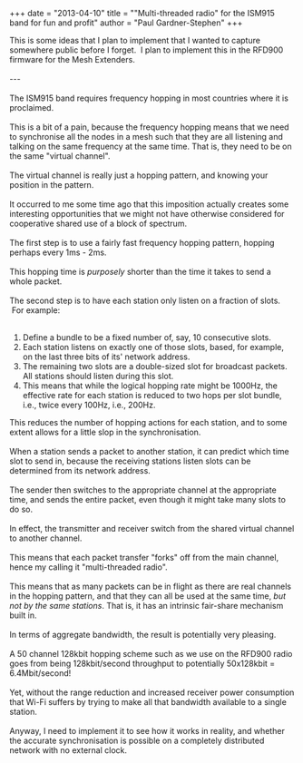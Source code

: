 +++
date = "2013-04-10"
title = "\"Multi-threaded radio\" for the ISM915 band for fun and profit"
author = "Paul Gardner-Stephen"
+++

<div class="post-body entry-content" id="post-body-835861524670314555" itemprop="description articleBody">
This is some ideas that I plan to implement that I wanted to capture somewhere public before I forget.  I plan to implement this in the RFD900 firmware for the Mesh Extenders.<br/>
<br/>
---<br/>
<br/>
The ISM915 band requires frequency hopping in most countries where it is proclaimed.<br/>
<br/>
This is a bit of a pain, because the frequency hopping means that we need to synchronise all the nodes in a mesh such that they are all listening and talking on the same frequency at the same time. That is, they need to be on the same "virtual channel".<br/>
<br/>
The virtual channel is really just a hopping pattern, and knowing your position in the pattern.<br/>
<br/>
It occurred to me some time ago that this imposition actually creates some interesting opportunities that we might not have otherwise considered for cooperative shared use of a block of spectrum.<br/>
<br/>
The first step is to use a fairly fast frequency hopping pattern, hopping perhaps every 1ms - 2ms.<br/>
<br/>
This hopping time is <i>purposely</i> shorter than the time it takes to send a whole packet.<br/>
<br/>
The second step is to have each station only listen on a fraction of slots.  For example:<br/>
<br/>
<ol>
<li>Define a bundle to be a fixed number of, say, 10 consecutive slots.</li>
<li>Each station listens on exactly one of those slots, based, for example, on the last three bits of its' network address.</li>
<li>The remaining two slots are a double-sized slot for broadcast packets. All stations should listen during this slot.</li>
<li>This means that while the logical hopping rate might be 1000Hz, the effective rate for each station is reduced to two hops per slot bundle, i.e., twice every 100Hz, i.e., 200Hz.</li>
</ol>
<div>
This reduces the number of hopping actions for each station, and to some extent allows for a little slop in the synchronisation. </div>
<div>
<br/></div>
<div>
When a station sends a packet to another station, it can predict which time slot to send in, because the receiving stations listen slots can be determined from its network address.  </div>
<div>
<br/></div>
<div>
The sender then switches to the appropriate channel at the appropriate time, and sends the entire packet, even though it might take many slots to do so.</div>
<div>
<br/></div>
<div>
In effect, the transmitter and receiver switch from the shared virtual channel to another channel.  </div>
<div>
<br/></div>
<div>
This means that each packet transfer "forks" off from the main channel, hence my calling it "multi-threaded radio".</div>
<div>
<br/></div>
<div>
This means that as many packets can be in flight as there are real channels in the hopping pattern, and that they can all be used at the same time, <i>but not by the same stations</i>. That is, it has an intrinsic fair-share mechanism built in.</div>
<div>
<br/></div>
<div>
In terms of aggregate bandwidth, the result is potentially very pleasing.  </div>
<div>
<br/></div>
<div>
A 50 channel 128kbit hopping scheme such as we use on the RFD900 radio goes from being 128kbit/second throughput to potentially 50x128kbit = 6.4Mbit/second!</div>
<div>
<br/></div>
<div>
Yet, without the range reduction and increased receiver power consumption that Wi-Fi suffers by trying to make all that bandwidth available to a single station.</div>
<div>
<br/></div>
<div>
Anyway, I need to implement it to see how it works in reality, and whether the accurate synchronisation is possible on a completely distributed network with no external clock.</div>
<div></div>
</div>
